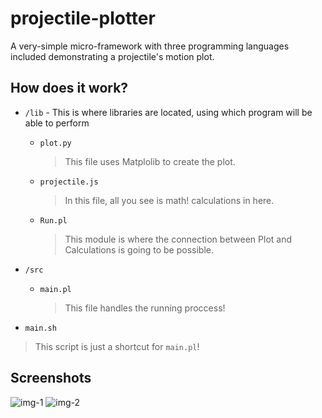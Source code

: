 # projectile-plotter
A very-simple micro-framework with three programming languages included demonstrating a projectile's motion plot.

## How does it work?
- `/lib` - This is where libraries are located, using which program will be able to perform


  * `plot.py`


    > This file uses Matplolib to create the plot.
  * `projectile.js`


    > In this file, all you see is math! calculations in here.
  * `Run.pl`


    > This module is where the connection between Plot and Calculations is going to be possible.
- `/src`
  * `main.pl`

    > This file handles the running proccess!
- `main.sh`
> This script is just a shortcut for `main.pl`!

## Screenshots
![img-1](https://s8.uupload.ir/files/screenshot_from_2023-07-19_20-06-15_02np.png)
![img-2](https://s8.uupload.ir/files/screenshot_from_2023-07-19_20-05-36_148t.png)
